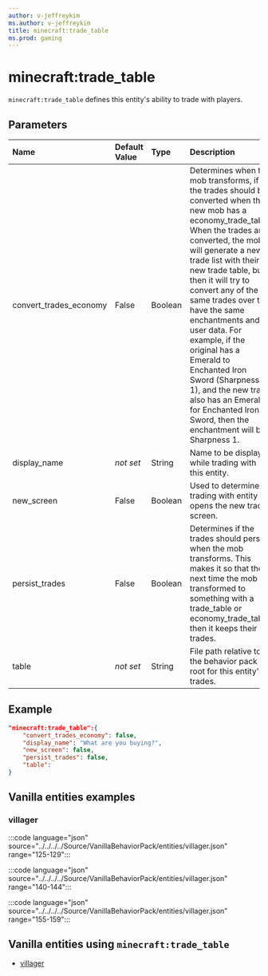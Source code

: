 ```yaml
---
author: v-jeffreykim
ms.author: v-jeffreykim
title: minecraft:trade_table
ms.prod: gaming
---
```


# minecraft:trade_table

`minecraft:trade_table` defines this entity's ability to trade with players.

## Parameters

|Name |Default Value  |Type  |Description  |
|:----------|:----------|:----------|:----------|
| convert_trades_economy| False| Boolean| Determines when the mob transforms, if the trades should be converted when the new mob has a economy_trade_table. When the trades are converted, the mob will generate a new trade list with their new trade table, but then it will try to convert any of the same trades over to have the same enchantments and user data. For example, if the original has a Emerald to Enchanted Iron Sword (Sharpness 1), and the new trade also has an Emerald for Enchanted Iron Sword, then the enchantment will be Sharpness 1. |
| display_name| *not set*| String| Name to be displayed while trading with this entity. |
| new_screen| False| Boolean| Used to determine if trading with entity opens the new trade screen. |
| persist_trades| False| Boolean| Determines if the trades should persist when the mob transforms. This makes it so that the next time the mob is transformed to something with a trade_table or economy_trade_table, then it keeps their trades. |
| table| *not set*| String| File path relative to the behavior pack root for this entity's trades. |

## Example

```json
"minecraft:trade_table":{
    "convert_trades_economy": false,
    "display_name": "What are you buying?",
    "new_screen": false,
    "persist_trades": false,
    "table":
}
```

## Vanilla entities examples

### villager

:::code language="json" source="../../../../Source/VanillaBehaviorPack/entities/villager.json" range="125-129":::

:::code language="json" source="../../../../Source/VanillaBehaviorPack/entities/villager.json" range="140-144":::

:::code language="json" source="../../../../Source/VanillaBehaviorPack/entities/villager.json" range="155-159":::

## Vanilla entities using `minecraft:trade_table`

- [villager](../../../../Source/VanillaBehaviorPack_Snippets/entities/villager.md)